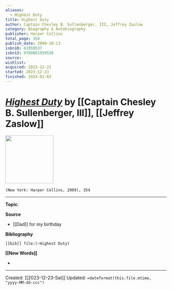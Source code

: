 ```yaml
---
aliases:
  - Highest Duty
title: Highest Duty
author: Captain Chesley B. Sullenberger, III, Jeffrey Zaslow
category: Biography & Autobiography
publisher: Harper Collins
total_page: 354
publish_date: 2009-10-13
isbn10: 61959537
isbn13: 9780061959530
source: 
wishlist: 
acquired: 2023-12-21
started: 2023-12-23
finished: 2024-01-03
---
```

# *[Highest Duty](https://www.harpercollins.com/products/highest-duty-chesley-b-sullenbergerjeffrey-zaslow)* by [[Captain Chesley B. Sullenberger, III]], [[Jeffrey Zaslow]]

<img src="https://www.harpercollins.com/cdn/shop/products/9780061924699_7c6b5be7-e4a0-4900-9a1d-ed60330a43c4.jpg?v=1703145139&width=350" width=150>

`(New York: Harper Collins, 2009), 354`



--- 
**Topic**: 

**Source**
- [[Dad]] for my birthday

**Bibliography**

```query
[[bib]] file:(~Highest Duty)
```
 

**[[New Words]]**

- 

---
Created: [[2023-12-23-Sat]]
Updated: `=dateformat(this.file.mtime, "yyyy-MM-dd-ccc")`